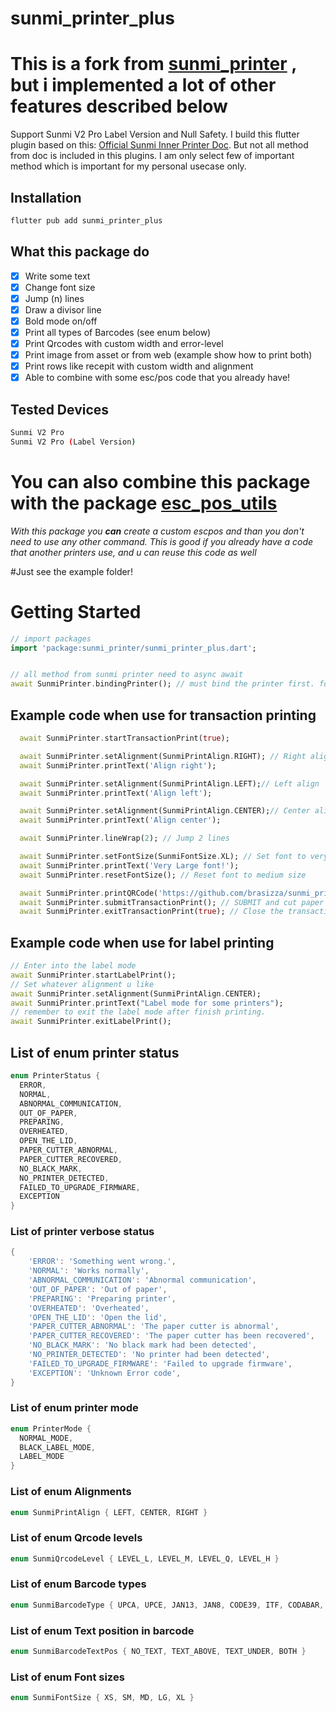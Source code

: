 # sunmi_printer_plus

# This is a fork from [sunmi_printer](https://pub.dev/packages/sunmi_printer) , but i implemented a lot of other features described below



Support Sunmi V2 Pro Label Version and Null Safety.
I build this flutter plugin based on this:
[Official Sunmi Inner Printer Doc](https://file.cdn.sunmi.com/SUNMIDOCS/%E5%95%86%E7%B1%B3%E5%86%85%E7%BD%AE%E6%89%93%E5%8D%B0%E6%9C%BA%E5%BC%80%E5%8F%91%E8%80%85%E6%96%87%E6%A1%A3EN-0224.pdf). But not all method from doc is included in this plugins. I am only select few of important method which is important for my personal usecase only.

## Installation  

```bash
flutter pub add sunmi_printer_plus
```

## What this package do
- [x] Write some text
- [x] Change font size
- [x] Jump (n) lines
- [x] Draw a divisor line
- [x] Bold mode on/off
- [x] Print all types of Barcodes (see enum below)
- [x] Print Qrcodes with custom width and error-level
- [x] Print image from asset or from web (example show how to print both)
- [x] Print rows like recepit with custom width and alignment
- [x] Able to combine with some esc/pos code that you already have!

## Tested Devices

```bash
Sunmi V2 Pro 
Sunmi V2 Pro (Label Version)
```


# **You can also combine this package with the package [esc_pos_utils](https://pub.dev/packages/esc_pos_utils)**

_With this package you  **can**  create a custom escpos and than you don't need to use any other command.
This is good if you already have a code that another printers use, and u can reuse this code as well_ 

#Just see the example folder!


# Getting Started

```dart
// import packages
import 'package:sunmi_printer/sunmi_printer_plus.dart';


// all method from sunmi printer need to async await
await SunmiPrinter.bindingPrinter(); // must bind the printer first. for more exmaple.. pls refer to example tab.

```

## Example code when use for transaction printing

```dart
  await SunmiPrinter.startTransactionPrint(true);

  await SunmiPrinter.setAlignment(SunmiPrintAlign.RIGHT); // Right align
  await SunmiPrinter.printText('Align right');

  await SunmiPrinter.setAlignment(SunmiPrintAlign.LEFT);// Left align
  await SunmiPrinter.printText('Align left');

  await SunmiPrinter.setAlignment(SunmiPrintAlign.CENTER);// Center align
  await SunmiPrinter.printText('Align center');

  await SunmiPrinter.lineWrap(2); // Jump 2 lines

  await SunmiPrinter.setFontSize(SunmiFontSize.XL); // Set font to very large
  await SunmiPrinter.printText('Very Large font!');
  await SunmiPrinter.resetFontSize(); // Reset font to medium size

  await SunmiPrinter.printQRCode('https://github.com/brasizza/sunmi_printer'); // PRINT A QRCODE
  await SunmiPrinter.submitTransactionPrint(); // SUBMIT and cut paper
  await SunmiPrinter.exitTransactionPrint(true); // Close the transaction

```

## Example code when use for label printing

```dart
// Enter into the label mode
await SunmiPrinter.startLabelPrint();
// Set whatever alignment u like
await SunmiPrinter.setAlignment(SunmiPrintAlign.CENTER); 
await SunmiPrinter.printText("Label mode for some printers"); 
// remember to exit the label mode after finish printing.
await SunmiPrinter.exitLabelPrint(); 
```


## List of enum printer status

```dart
enum PrinterStatus {
  ERROR,
  NORMAL, 
  ABNORMAL_COMMUNICATION, 
  OUT_OF_PAPER, 
  PREPARING,
  OVERHEATED,
  OPEN_THE_LID, 
  PAPER_CUTTER_ABNORMAL,
  PAPER_CUTTER_RECOVERED,
  NO_BLACK_MARK,
  NO_PRINTER_DETECTED,
  FAILED_TO_UPGRADE_FIRMWARE,
  EXCEPTION
}
```

### List of printer verbose status

```dart
{
    'ERROR': 'Something went wrong.', 
    'NORMAL': 'Works normally', 
    'ABNORMAL_COMMUNICATION': 'Abnormal communication',
    'OUT_OF_PAPER': 'Out of paper',
    'PREPARING': 'Preparing printer',
    'OVERHEATED': 'Overheated',
    'OPEN_THE_LID': 'Open the lid',
    'PAPER_CUTTER_ABNORMAL': 'The paper cutter is abnormal',
    'PAPER_CUTTER_RECOVERED': 'The paper cutter has been recovered',
    'NO_BLACK_MARK': 'No black mark had been detected',
    'NO_PRINTER_DETECTED': 'No printer had been detected',
    'FAILED_TO_UPGRADE_FIRMWARE': 'Failed to upgrade firmware',
    'EXCEPTION': 'Unknown Error code',
}
```

### List of enum printer mode

```dart
enum PrinterMode {
  NORMAL_MODE,
  BLACK_LABEL_MODE, 
  LABEL_MODE
}
```

### List of enum Alignments
```dart
enum SunmiPrintAlign { LEFT, CENTER, RIGHT }
```

### List of enum Qrcode levels
```dart
enum SunmiQrcodeLevel { LEVEL_L, LEVEL_M, LEVEL_Q, LEVEL_H }
```

### List of enum Barcode types
```dart
enum SunmiBarcodeType { UPCA, UPCE, JAN13, JAN8, CODE39, ITF, CODABAR, CODE93, CODE128 }
```


### List of enum Text position in barcode
```dart
enum SunmiBarcodeTextPos { NO_TEXT, TEXT_ABOVE, TEXT_UNDER, BOTH }
```


### List of enum Font sizes
```dart
enum SunmiFontSize { XS, SM, MD, LG, XL }
```


